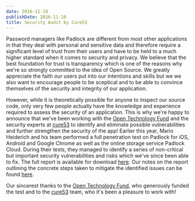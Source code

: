 ```yaml
---
date: 2016-11-10
publishDate: 2016-11-10
title: Security Audit by Cure53
---
```


Password managers like Padlock are different from most other applications in
that they deal with personal and sensitive data and therefore require a
significant level of trust from their users and have to be held to a much
higher standard when it comes to security and privacy. We believe that the best
foundation for trust is transparency which is one of the reasons why we're so
strongly committed to the idea of Open Source. We greatly appreciate the faith
our users put into our intentions and skills but we we also want to encourage
people to be sceptical and to be able to convince themselves of the security
and integrity of our application.

However, while it is theoretically possible for anyone to inspect our source
code, only very few people actually have the knowledge and experience required
to assess the security of an application. This is why we're happy to announce
that we've been working with the [Open Technology
Fund](https://www.opentech.fund/) and the security experts at
[cure53](https://cure53.de/) to identify and eliminate possible vulnerabilities
and further strengthen the security of the app! Earlier this year, Mario
Heiderich and his team performed a full penetration test on Padlock for iOS,
Android and Google Chrome as well as the online storage service Padlock Cloud.
During their tests, they managed to identify a series of non-critical but
important security vulnerabilities and risks which we've since been able to
fix. The full report is available for download
[here](/docs/padlock-pentest-1604.pdf). Our notes on the report outlining the
concrete steps taken to mitigate the identified issues can be found
[here](/pentest-1604-notes/).

Our sincerest thanks to the [Open Technology Fund](https://www.opentech.fund/),
who generously funded the test and to the [cure53](https://cure53.de/) team,
who it's been a pleasure to work with!
